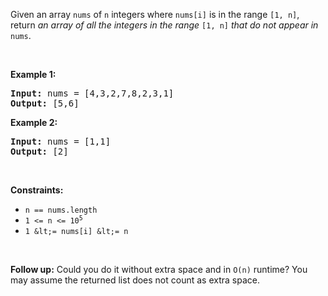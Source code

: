 Given an array `` nums `` of `` n `` integers where `` nums[i] `` is in the range `` [1, n] ``, return _an array of all the integers in the range_ `` [1, n] `` _that do not appear in_ `` nums ``.

&nbsp;

__Example 1:__

<pre><strong>Input:</strong> nums = [4,3,2,7,8,2,3,1]
<strong>Output:</strong> [5,6]
</pre>

__Example 2:__

<pre><strong>Input:</strong> nums = [1,1]
<strong>Output:</strong> [2]
</pre>

&nbsp;

__Constraints:__

*   `` n == nums.length ``
*   <code>1 &lt;= n &lt;= 10<sup>5</sup></code>
*   `` 1 &lt;= nums[i] &lt;= n ``

&nbsp;

__Follow up:__ Could you do it without extra space and in `` O(n) `` runtime? You may assume the returned list does not count as extra space.